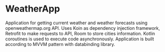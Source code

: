# WeatherApp

Application for getting current weather and weather forecasts using openweathermap.org API. Uses Koin as dependency injection framework, Retrofit to make requests to API, Room to store cities information. Kotlin coroutines is used to execute code asynchronously. Application is built according to MVVM pattern with databinding library.
